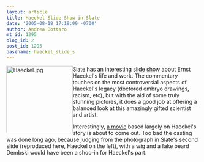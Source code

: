 ```yaml
---
layout: article
title: Haeckel Slide Show in Slate
date: '2005-08-18 17:19:09 -0700'
author: Andrea Bottaro
mt_id: 1295
blog_id: 2
post_id: 1295
basename: haeckel_slide_s
---
```

<img src="/PT/uploads/2006/Haeckel.jpg" alt="Haeckel.jpg" width="173" height="176" style="float:left;" />Slate has an interesting [slide show](http://www.slate.com/id/2124625/) about Ernst Haeckel's life and work.  The commentary touches on the most controversial aspects of Haeckel's legacy (doctored embryo drawings, racism, etc), but with the aid of some truly stunning pictures, it does a good job at offering a balanced look at this amazingly gifted scientist and artist.  

Interestingly, [a movie](http://www.frif.com/new2004/pro.html) based largely on Haeckel's story is about to come out.  Too bad the casting was done long ago, because judging from the photograph in Slate's second slide (reproduced here, Haeckel on the left), with a wig and a fake beard Dembski would have been a shoo-in for Haeckel's part.
